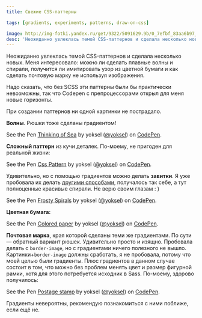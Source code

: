 ```yaml
---
title: Свежие CSS-паттерны

tags: [gradients, experiments, patterns, draw-on-css]

image: http://img-fotki.yandex.ru/get/9322/5091629.9b/0_7efbf_83aa6b97_L.png
desc: 'Неожиданно увлеклась темой CSS-паттернов и сделала несколько новых. Меня интересовало: можно ли сделать плавные волны и спирали, получится ли имитировать узор из цветной бумаги и как сделать почтовую марку не используя изображения.'
---
```


Неожиданно увлеклась темой CSS-паттернов и сделала несколько новых.
Меня интересовало: можно ли сделать плавные волны и спирали, получится ли имитировать узор из цветной бумаги и как сделать почтовую марку не используя изображения.<!--more-->

Надо сказать, что без SCSS эти паттерны были бы практически невозможны, так что Codepen с препроцессорами открыл для меня новые горизонты.

При создании паттернов ни одной картинки не пострадало.

<b>Волны</b>. Рюшки тоже сделаны градиентом!

<p data-height="350" data-theme-id="0" data-slug-hash="mgakB" data-default-tab="result" class='codepen'>See the Pen <a href='http://codepen.io/yoksel/pen/mgakB'>Thinking of Sea</a> by yoksel (<a href='http://codepen.io/yoksel'>@yoksel</a>) on <a href='http://codepen.io'>CodePen</a>.</p>
<script async src="//codepen.io/assets/embed/ei.js"></script>

<b>Сложный паттерн</b> из кучи деталек. По-моему, не пригоден для реальной жизни:

<p data-height="350" data-theme-id="0" data-slug-hash="dezAt" data-default-tab="result" class='codepen'>See the Pen <a href='http://codepen.io/yoksel/pen/dezAt'>Css Pattern</a> by yoksel (<a href='http://codepen.io/yoksel'>@yoksel</a>) on <a href='http://codepen.io'>CodePen</a>.</p>
<script async src="//codepen.io/assets/embed/ei.js"></script>

Удивительно, но с помощью градиентов можно делать <b>завитки</b>. Я уже пробовала их делать <a href="/gipnoshtuki/">другими способами</a>, получалось так себе, а тут полноценные красивые спирали. Не верю своим глазам : )

<p data-height="350" data-theme-id="0" data-slug-hash="mEakp" data-default-tab="result" class='codepen'>See the Pen <a href='http://codepen.io/yoksel/pen/mEakp'>Frosty Spirals</a> by yoksel (<a href='http://codepen.io/yoksel'>@yoksel</a>) on <a href='http://codepen.io'>CodePen</a>.</p>
<script async src="//codepen.io/assets/embed/ei.js"></script>

<b>Цветная бумага:</b>

<p data-height="350" data-theme-id="0" data-slug-hash="iAerl" data-default-tab="result" class='codepen'>See the Pen <a href='http://codepen.io/yoksel/pen/iAerl'>Colored paper</a> by yoksel (<a href='http://codepen.io/yoksel'>@yoksel</a>) on <a href='http://codepen.io'>CodePen</a>.</p>
<script async src="//codepen.io/assets/embed/ei.js"></script>

<b>Почтовая марка</b>, края которой сделаны теми же градиентами. По сути — обратный вариант рюшек. Удивительно просто и изящно.
Пробовала делать с <code>border-image</code>, но с градиентами ничего полезного не вышло.
Картинки+<code>border-image</code> должны сработать, я не пробовала, потому что моей целью были градиенты.
Плюс градиентов в данном случае состоит в том, что можно без проблем менять цвет и размер фигурной рамки, хотя для этого потребуется исходник в Sass.
По-моему, здорово получилось:

<p data-height="350" data-theme-id="0" data-slug-hash="GLsfA" data-default-tab="result" class='codepen'>See the Pen <a href='http://codepen.io/yoksel/pen/GLsfA'>Postage stamp</a> by yoksel (<a href='http://codepen.io/yoksel'>@yoksel</a>) on <a href='http://codepen.io'>CodePen</a>.</p>
<script async src="//codepen.io/assets/embed/ei.js"></script>

Градиенты невероятны, рекомендую познакомиться с ними поближе, если ещё не.
